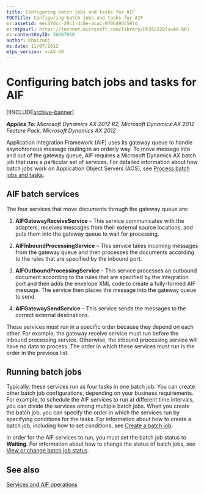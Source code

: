 ```yaml
---
title: Configuring batch jobs and tasks for AIF
TOCTitle: Configuring batch jobs and tasks for AIF
ms:assetid: eec47dcc-29c1-4c0e-acac-970649dc597d
ms:mtpsurl: https://technet.microsoft.com/library/Hh352328(v=AX.60)
ms:contentKeyID: 36687958
author: Khairunj
ms.date: 11/07/2012
mtps_version: v=AX.60
---
```


# Configuring batch jobs and tasks for AIF 


[!INCLUDE[archive-banner](includes/archive-banner.md)]


_**Applies To:** Microsoft Dynamics AX 2012 R2, Microsoft Dynamics AX 2012 Feature Pack, Microsoft Dynamics AX 2012_

Application Integration Framework (AIF) uses its gateway queue to handle asynchronous message routing in an orderly way. To move message into and out of the gateway queue, AIF requires a Microsoft Dynamics AX batch job that runs a particular set of services. For detailed information about how batch jobs work on Application Object Servers (AOS), see [Process batch jobs and tasks](process-batch-jobs-and-tasks.md).

## AIF batch services

The four services that move documents through the gateway queue are:

1.  **AIFGatewayReceiveService** – This service communicates with the adapters, receives messages from their external source locations, and puts them into the gateway queue to wait for processing.

2.  **AIFInboundProcessingService** – This service takes incoming messages from the gateway queue and then processes the documents according to the rules that are specified by the inbound port.

3.  **AIFOutboundProcessingService** – This service processes an outbound document according to the rules that are specified by the integration port and then adds the envelope XML code to create a fully-formed AIF message. The service then places the message into the gateway queue to send.

4.  **AIFGatewaySendService** – This service sends the messages to the correct external destinations.

These services must run in a specific order because they depend on each other. For example, the gateway receive service must run before the inbound processing service. Otherwise, the inbound processing service will have no data to process. The order in which these services must run is the order in the previous list.

## Running batch jobs

Typically, these services run as four tasks in one batch job. You can create other batch job configurations, depending on your business requirements. For example, to schedule the AIF services to run at different time intervals, you can divide the services among multiple batch jobs. When you create the batch job, you can specify the order in which the services run by specifying conditions for the tasks. For information about how to create a batch job, including how to set conditions, see [Create a batch job](create-a-batch-job.md).

In order for the AIF services to run, you must set the batch job status to **Waiting**. For information about how to change the status of batch jobs, see [View or change batch job status](view-or-change-batch-job-status.md).

## See also

[Services and AIF operations](services-and-aif-operations.md)


